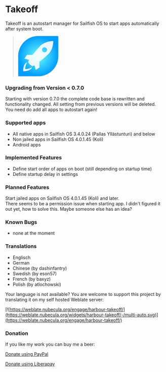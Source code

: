 # Takeoff

Takeoff is an autostart manager for Sailfish OS to start apps automatically after system boot.

>![](icons/128x128/harbour-takeoff.png)

### Upgrading from Version < 0.7.0
Starting with version 0.7.0 the complete code base is rewritten and functionality changed.
All setting from previous versions will be deleted.  
You need do add all apps to autostart again!

### Supported apps

- All native apps in Sailfish OS 3.4.0.24 (Pallas Yllästunturi) and below
- Non jailed apps in Sailfish OS 4.0.1.45 (Koli)
- Android apps

### Implemented Features

- Define start order of apps on boot (still depending on startup time)
- Define startup delay in settings

### Planned Features
Start jailed apps on Sailfish OS 4.0.1.45 (Koli) and later.   
There seems to be a permission issue when starting app. 
I didn't figured it out yet, how to solve this. Maybe someone else has an idea?

### Known Bugs
- none at the moment

### Translations

- Englisch
- German
- Chinese (by dashinfantry)
- Swedish (by eson57)
- French (by baxyz)
- Polish (by atlochowski)
 
Your language is not available? You are welcome to support this project by translating it on my self hosted Weblate server:

[![https://weblate.nubecula.org/engage/harbour-takeoff/](https://weblate.nubecula.org/widgets/harbour-takeoff/-/multi-auto.svg)](https://weblate.nubecula.org/engage/harbour-takeoff/)

### Donation

If you like my work you can buy me a beer:

[Donate using PayPal](www.paypal.com/paypalme/nubecula/1)

[Donate using Liberapay](liberapay.com/black-sheep-dev/donate)

